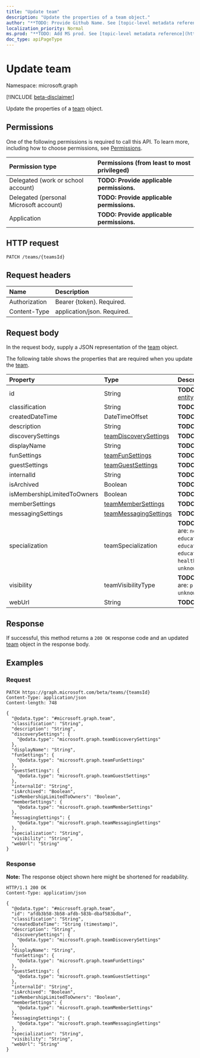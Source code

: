 ```yaml
---
title: "Update team"
description: "Update the properties of a team object."
author: "**TODO: Provide Github Name. See [topic-level metadata reference](https://msgo.azurewebsites.net/add/document/guidelines/metadata.html#topic-level-metadata)**"
localization_priority: Normal
ms.prod: "**TODO: Add MS prod. See [topic-level metadata reference](https://msgo.azurewebsites.net/add/document/guidelines/metadata.html#topic-level-metadata)**"
doc_type: apiPageType
---
```


# Update team
Namespace: microsoft.graph

[!INCLUDE [beta-disclaimer](../../includes/beta-disclaimer.md)]

Update the properties of a [team](../resources/team.md) object.

## Permissions
One of the following permissions is required to call this API. To learn more, including how to choose permissions, see [Permissions](/graph/permissions-reference).

|Permission type|Permissions (from least to most privileged)|
|:---|:---|
|Delegated (work or school account)|**TODO: Provide applicable permissions.**|
|Delegated (personal Microsoft account)|**TODO: Provide applicable permissions.**|
|Application|**TODO: Provide applicable permissions.**|

## HTTP request

<!-- {
  "blockType": "ignored"
}
-->
``` http
PATCH /teams/{teamsId}
```

## Request headers
|Name|Description|
|:---|:---|
|Authorization|Bearer {token}. Required.|
|Content-Type|application/json. Required.|

## Request body
In the request body, supply a JSON representation of the [team](../resources/team.md) object.

The following table shows the properties that are required when you update the [team](../resources/team.md).

|Property|Type|Description|
|:---|:---|:---|
|id|String|**TODO: Add Description** Inherited from [entity](../resources/entity.md)|
|classification|String|**TODO: Add Description**|
|createdDateTime|DateTimeOffset|**TODO: Add Description**|
|description|String|**TODO: Add Description**|
|discoverySettings|[teamDiscoverySettings](../resources/teamdiscoverysettings.md)|**TODO: Add Description**|
|displayName|String|**TODO: Add Description**|
|funSettings|[teamFunSettings](../resources/teamfunsettings.md)|**TODO: Add Description**|
|guestSettings|[teamGuestSettings](../resources/teamguestsettings.md)|**TODO: Add Description**|
|internalId|String|**TODO: Add Description**|
|isArchived|Boolean|**TODO: Add Description**|
|isMembershipLimitedToOwners|Boolean|**TODO: Add Description**|
|memberSettings|[teamMemberSettings](../resources/teammembersettings.md)|**TODO: Add Description**|
|messagingSettings|[teamMessagingSettings](../resources/teammessagingsettings.md)|**TODO: Add Description**|
|specialization|teamSpecialization|**TODO: Add Description**. Possible values are: `none`, `educationStandard`, `educationClass`, `educationProfessionalLearningCommunity`, `educationStaff`, `healthcareStandard`, `healthcareCareCoordination`, `unknownFutureValue`.|
|visibility|teamVisibilityType|**TODO: Add Description**. Possible values are: `private`, `public`, `hiddenMembership`, `unknownFutureValue`.|
|webUrl|String|**TODO: Add Description**|



## Response

If successful, this method returns a `200 OK` response code and an updated [team](../resources/team.md) object in the response body.

## Examples

### Request
<!-- {
  "blockType": "request",
  "name": "update_team"
}
-->
``` http
PATCH https://graph.microsoft.com/beta/teams/{teamsId}
Content-Type: application/json
Content-length: 748

{
  "@odata.type": "#microsoft.graph.team",
  "classification": "String",
  "description": "String",
  "discoverySettings": {
    "@odata.type": "microsoft.graph.teamDiscoverySettings"
  },
  "displayName": "String",
  "funSettings": {
    "@odata.type": "microsoft.graph.teamFunSettings"
  },
  "guestSettings": {
    "@odata.type": "microsoft.graph.teamGuestSettings"
  },
  "internalId": "String",
  "isArchived": "Boolean",
  "isMembershipLimitedToOwners": "Boolean",
  "memberSettings": {
    "@odata.type": "microsoft.graph.teamMemberSettings"
  },
  "messagingSettings": {
    "@odata.type": "microsoft.graph.teamMessagingSettings"
  },
  "specialization": "String",
  "visibility": "String",
  "webUrl": "String"
}
```


### Response
**Note:** The response object shown here might be shortened for readability.
<!-- {
  "blockType": "response",
  "truncated": true
}
-->
``` http
HTTP/1.1 200 OK
Content-Type: application/json

{
  "@odata.type": "#microsoft.graph.team",
  "id": "afdb3b58-3b58-afdb-583b-dbaf583bdbaf",
  "classification": "String",
  "createdDateTime": "String (timestamp)",
  "description": "String",
  "discoverySettings": {
    "@odata.type": "microsoft.graph.teamDiscoverySettings"
  },
  "displayName": "String",
  "funSettings": {
    "@odata.type": "microsoft.graph.teamFunSettings"
  },
  "guestSettings": {
    "@odata.type": "microsoft.graph.teamGuestSettings"
  },
  "internalId": "String",
  "isArchived": "Boolean",
  "isMembershipLimitedToOwners": "Boolean",
  "memberSettings": {
    "@odata.type": "microsoft.graph.teamMemberSettings"
  },
  "messagingSettings": {
    "@odata.type": "microsoft.graph.teamMessagingSettings"
  },
  "specialization": "String",
  "visibility": "String",
  "webUrl": "String"
}
```

